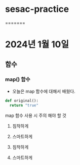 # sesac-practice

=======

# 2024년 1월 10일

## 함수

### map() 함수

- 오늘은 map 함수에 대해서 배웠다.
```python
def original():
  return "true"
```

map 함수 사용 시 주의 해야 할 것


1. 침착하게
2. 스마트하게

  1. 침착하게
  2. 스마트하게


